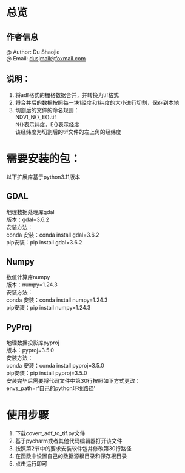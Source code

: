 <a name="XbQTy"></a>
# 总览
<a name="Fmi9u"></a>
## 作者信息
@ Author: Du Shaojie<br />@ Email: dusjmail@foxmail.com
<a name="Ehqsy"></a>
## 说明：

1. 将adf格式的栅格数据合并，并转换为tif格式
2. 将合并后的数据按照每一块1经度和1纬度的大小进行切割，保存到本地
3. 切割后的文件的命名规则：<br />NDVI_N{}_E{}.tif<br />N{}表示纬度，E{}表示经度<br />该经纬度为切割后的tif文件的左上角的经纬度
<a name="P6kZm"></a>
# 需要安装的包：
以下扩展库基于python3.11版本
<a name="WdlM5"></a>
## GDAL
地理数据处理库gdal<br />版本：gdal=3.6.2<br />安装方法：<br />conda 安装：conda install gdal=3.6.2<br />pip安装：pip install gdal=3.6.2
<a name="AZnBn"></a>
## Numpy
数值计算库numpy<br />版本：numpy=1.24.3<br />安装方法：<br />conda 安装：conda install numpy=1.24.3<br />pip安装：pip install numpy=1.24.3
<a name="p4WL8"></a>
## PyProj
地理数据投影库pyproj<br />版本：pyproj=3.5.0<br />安装方法：<br />conda 安装：conda install pyproj=3.5.0<br />pip安装：pip install pyproj=3.5.0<br />安装完毕后需要将代码文件中第30行按照如下方式更改：<br />envs_path=r'自己的python环境路径'
<a name="XPaIh"></a>
# 使用步骤

1. 下载covert_adf_to_tif.py文件
2. 基于pycharm或者其他代码编辑器打开该文件
3. 按照第2节中的要求安装软件包并修改第30行路径
4. 在函数中设置自己的数据源根目录和保存根目录
5. 点击运行即可


